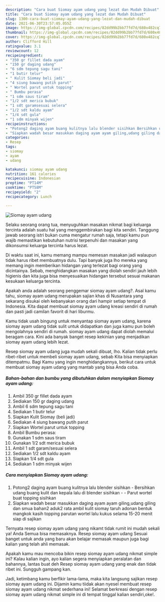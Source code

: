 ```yaml
---
description: "Cara buat Siomay ayam udang yang lezat dan Mudah Dibuat"
title: "Cara buat Siomay ayam udang yang lezat dan Mudah Dibuat"
slug: 1300-cara-buat-siomay-ayam-udang-yang-lezat-dan-mudah-dibuat
date: 2021-06-30T23:57:05.055Z
image: https://img-global.cpcdn.com/recipes/82dd99b2bb77fd7d/680x482cq70/siomay-ayam-udang-foto-resep-utama.jpg
thumbnail: https://img-global.cpcdn.com/recipes/82dd99b2bb77fd7d/680x482cq70/siomay-ayam-udang-foto-resep-utama.jpg
cover: https://img-global.cpcdn.com/recipes/82dd99b2bb77fd7d/680x482cq70/siomay-ayam-udang-foto-resep-utama.jpg
author: Clifford Hill
ratingvalue: 3.1
reviewcount: 12
recipeingredient:
- "350 gr fillet dada ayam"
- "150 gr daging udang"
- "6 sdm tepung sagu tani"
- "1 butir telur"
- " Kulit Siomay beli jadi"
- "4 siung bawang putih parut"
- " Wortel parut untuk topping"
- " Bumbu perasa"
- "1 sdm saus tiram"
- "1/2 sdt merica bubuk"
- "1 sdt garamsesuai selera"
- "1/2 sdt kaldu ayam"
- "1/4 sdt gula"
- "1 sdm minyak wijen"
recipeinstructions:
- "Potong2 daging ayam buang kulitnya lalu blender sisihkan Bersihkan udang buang kulit dan kepala lalu di blender sisihkan  Parut wortel buat topping sisihkan"
- "Siapkan wadah besar masukkan daging ayam ayam giling,udang giling dan smua bahan2 aduk2 rata ambil kulit siomay taruh adonan bentuk mangkok kasih topping parutan wortel lalu kukus selama 15-20 menit siap di sajikan"
categories:
- Resep
tags:
- siomay
- ayam
- udang

katakunci: siomay ayam udang 
nutrition: 161 calories
recipecuisine: Indonesian
preptime: "PT14M"
cooktime: "PT58M"
recipeyield: "2"
recipecategory: Lunch

---
```



![Siomay ayam udang](https://img-global.cpcdn.com/recipes/82dd99b2bb77fd7d/680x482cq70/siomay-ayam-udang-foto-resep-utama.jpg)

Selaku seorang orang tua, menyuguhkan masakan nikmat bagi keluarga tercinta adalah suatu hal yang menggembirakan bagi kita sendiri. Tanggung jawab seorang istri bukan cuma mengatur rumah saja, tetapi kamu pun wajib memastikan kebutuhan nutrisi terpenuhi dan masakan yang dikonsumsi keluarga tercinta harus lezat.

Di waktu  saat ini, kamu memang mampu memesan masakan jadi walaupun tidak harus ribet membuatnya dulu. Tapi banyak juga lho mereka yang memang ingin memberikan hidangan yang terlezat bagi orang yang dicintainya. Sebab, menghidangkan masakan yang diolah sendiri jauh lebih higienis dan kita juga bisa menyesuaikan hidangan tersebut sesuai makanan kesukaan keluarga tercinta. 



Apakah anda adalah seorang penggemar siomay ayam udang?. Asal kamu tahu, siomay ayam udang merupakan sajian khas di Nusantara yang sekarang disukai oleh kebanyakan orang dari hampir setiap tempat di Indonesia. Kita dapat membuat siomay ayam udang kreasi sendiri di rumah dan pasti jadi camilan favorit di hari liburmu.

Kamu tidak usah bingung untuk menyantap siomay ayam udang, karena siomay ayam udang tidak sulit untuk didapatkan dan juga kamu pun boleh mengolahnya sendiri di rumah. siomay ayam udang dapat diolah memalui beragam cara. Kini ada banyak banget resep kekinian yang menjadikan siomay ayam udang lebih lezat.

Resep siomay ayam udang juga mudah sekali dibuat, lho. Kalian tidak perlu ribet-ribet untuk membeli siomay ayam udang, sebab Kita bisa menyiapkan ditempatmu. Bagi Kamu yang ingin menghidangkannya, berikut cara untuk membuat siomay ayam udang yang mantab yang bisa Anda coba.

<!--inarticleads1-->

##### Bahan-bahan dan bumbu yang dibutuhkan dalam menyiapkan Siomay ayam udang:

1. Ambil 350 gr fillet dada ayam
1. Sediakan 150 gr daging udang
1. Ambil 6 sdm tepung sagu tani
1. Sediakan 1 butir telur
1. Siapkan  Kulit Siomay (beli jadi)
1. Sediakan 4 siung bawang putih parut
1. Siapkan  Wortel parut untuk topping
1. Ambil  Bumbu perasa:
1. Gunakan 1 sdm saus tiram
1. Gunakan 1/2 sdt merica bubuk
1. Ambil 1 sdt garam/sesuai selera
1. Sediakan 1/2 sdt kaldu ayam
1. Siapkan 1/4 sdt gula
1. Sediakan 1 sdm minyak wijen




<!--inarticleads2-->

##### Cara menyiapkan Siomay ayam udang:

1. Potong2 daging ayam buang kulitnya lalu blender sisihkan - Bersihkan udang buang kulit dan kepala lalu di blender sisihkan -  - Parut wortel buat topping sisihkan
1. Siapkan wadah besar masukkan daging ayam ayam giling,udang giling dan smua bahan2 aduk2 rata ambil kulit siomay taruh adonan bentuk mangkok kasih topping parutan wortel lalu kukus selama 15-20 menit siap di sajikan




Ternyata resep siomay ayam udang yang nikamt tidak rumit ini mudah sekali ya! Anda Semua bisa memasaknya. Resep siomay ayam udang Sesuai banget untuk anda yang baru akan belajar memasak maupun juga bagi kalian yang telah ahli memasak.

Apakah kamu mau mencoba bikin resep siomay ayam udang nikmat simple ini? Kalau kalian ingin, ayo kalian segera menyiapkan peralatan dan bahannya, lantas buat deh Resep siomay ayam udang yang enak dan tidak ribet ini. Sungguh gampang kan. 

Jadi, ketimbang kamu berfikir lama-lama, maka kita langsung sajikan resep siomay ayam udang ini. Dijamin kamu tiidak akan nyesel membuat resep siomay ayam udang nikmat sederhana ini! Selamat berkreasi dengan resep siomay ayam udang nikmat simple ini di tempat tinggal kalian sendiri,oke!.

